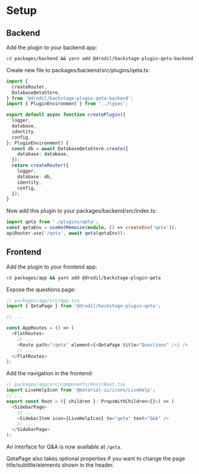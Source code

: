 # Setup

## Backend

Add the plugin to your backend app:

```bash
cd packages/backend && yarn add @drodil/backstage-plugin-qeta-backend
```

Create new file to packages/backend/src/plugins/qeta.ts:

```ts
import {
  createRouter,
  DatabaseQetaStore,
} from '@drodil/backstage-plugin-qeta-backend';
import { PluginEnvironment } from '../types';

export default async function createPlugin({
  logger,
  database,
  identity,
  config,
}: PluginEnvironment) {
  const db = await DatabaseQetaStore.create({
    database: database,
  });
  return createRouter({
    logger,
    database: db,
    identity,
    config,
  });
}
```

Now add this plugin to your packages/backend/src/index.ts:

```ts
import qeta from './plugins/qeta';
const qetaEnv = useHotMemoize(module, () => createEnv('qeta'));
apiRouter.use('/qeta', await qeta(qetaEnv));
```

## Frontend

Add the plugin to your frontend app:

```bash
cd packages/app && yarn add @drodil/backstage-plugin-qeta
```

Expose the questions page:

```ts
// packages/app/src/App.tsx
import { QetaPage } from '@drodil/backstage-plugin-qeta';

// ...

const AppRoutes = () => (
  <FlatRoutes>
    // ...
    <Route path="/qeta" element={<QetaPage title="Questions" />} />
    // ...
  </FlatRoutes>
);
```

Add the navigation in the frontend:

```ts
// packages/app/src/components/Root/Root.tsx
import LiveHelpIcon from '@material-ui/icons/LiveHelp';
// ...
export const Root = ({ children }: PropsWithChildren<{}>) => (
  <SidebarPage>
    // ...
    <SidebarItem icon={LiveHelpIcon} to="qeta" text="Q&A" />
    // ...
  </SidebarPage>
);
```

An interface for Q&A is now available at `/qeta`.

QetaPage also takes optional properties if you want to change the page title/subtitle/elements shown in the header.

